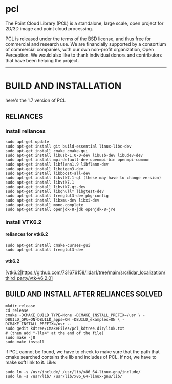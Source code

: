 pcl
===

The Point Cloud Library (PCL) is a standalone, large scale, open project for 2D/3D image and point cloud processing.

PCL is released under the terms of the BSD license, and thus free for commercial and research use. We are financially supported by a consortium of commercial companies, with our own non-profit organization, Open Perception. We would also like to thank individual donors and contributors that have been helping the project.

------------------------------------------------------
# BUILD AND INSTALLATION

here's the 1.7 version of PCL
## RELIANCES
### install reliances
```
sudo apt-get update
sudo apt-get install git build-essential linux-libc-dev
sudo apt-get install cmake cmake-gui
sudo apt-get install libusb-1.0-0-dev libusb-dev libudev-dev
sudo apt-get install mpi-default-dev openmpi-bin openmpi-common
sudo apt-get install libflann1.9 libflann-dev
sudo apt-get install libeigen3-dev 
sudo apt-get install libboost-all-dev
sudo apt-get install libvtk7.1-qt (these may have to change version)
sudo apt-get install libvtk7.1
sudo apt-get install libvtk7-qt-dev
sudo apt-get install libqhull* libgtest-dev
sudo apt-get install freeglut3-dev pkg-config
sudo apt-get install libxmu-dev libxi-dev
sudo apt-get install mono-complete
sudo apt-get install openjdk-8-jdk openjdk-8-jre
```
### install VTK6.2
#### reliances for vtk6.2
```
sudo apt-get install cmake-curses-gui
sudo apt-get install freeglut3-dev
```
#### vtk6.2
[vtk6.2|https://github.com/731676158/lidar1/tree/main/src/lidar_localization/third_party/vtk-v6.2.0]

## BUILD AND INSTALL AFTER RELIANCES SOLVED
```
mkdir release
cd release
cmake -DCMAKE_BUILD_TYPE=None -DCMAKE_INSTALL_PREFIX=/usr \ -DBUILD_GPU=ON-DBUILD_apps=ON -DBUILD_examples=ON \ -DCMAKE_INSTALL_PREFIX=/usr ..
sudo gedit kdtree/CMakeFiles/pcl_kdtree.dir/link.txt
# (then add "-llz4" at the end of the file)
sudo make -j8
sudo make install
```
if PCL cannot be found, we have to check to make sure that the path that cmake searched contains the lib and includes of PCL. If not, we have to make soft link to it. Like:
```
sudo ln -s /usr/include/ /usr/lib/x86_64-linux-gnu/include/
sudo ln -s /usr/lib/ /usr/lib/x86_64-linux-gnu/lib/
```
